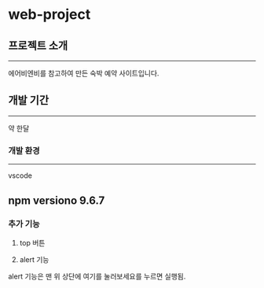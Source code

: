 # web-project

## 프로젝트 소개
---
에어비엔비를 참고하여 만든 숙박 예약 사이트입니다.

## 개발 기간
---
약 한달

### 개발 환경
---
vscode

npm versiono 9.6.7
---
### 추가 기능

1. top 버튼

2. alert 기능

alert 기능은 맨 위 상단에 여기를 눌러보세요를 누르면 실행됨.

